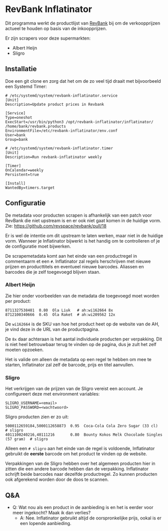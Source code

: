 RevBank Inflatinator
====================

Dit programma werkt de productlijst van [RevBank](https://github.com/revspace/revbank/) bij om de
verkoopprijzen actueel te houden op basis van de inkoopprijzen.

Er zijn scrapers voor deze supermarkten:

* Albert Heijn
* Sligro


## Installatie
Doe een git clone en zorg dat het om de zo veel tijd draait met bijvoorbeeld een Systemd Timer:
```
# /etc/systemd/system/revbank-inflatinator.service
[Unit]
Description=Update product prices in Revbank

[Service]
Type=oneshot
ExecStart=/usr/bin/python3 /opt/revbank-inflatinator/inflatinator/ /home/bank/revbank.products
EnvironmentFile=/etc/revbank-inflatinator/env.conf
User=bank
Group=bank
```

```
# /etc/systemd/system/revbank-inflatinator.timer
[Unit]
Description=Run revbank-inflatinator weekly

[Timer]
OnCalendar=weekly
Persistent=true

[Install]
WantedBy=timers.target
```

## Configuratie
De metadata voor producten scrapen is afhankelijk van een patch voor RevBank die niet upstream is en
er ook niet gaat komen in de huidige vorm.
Zie: https://github.com/revspace/revbank/pull/18

Er is wel de intentie om dit upstream te laten werken, maar niet in de huidige vorm. Wanneer je
Inflatinator bijwerkt is het handig om te controlleren of je de configuratie moet bijwerken.

De scrapemetadata komt aan het einde van een productregel in commentaarm et een `#`. Inflatinator
zal regels herschrijven met nieuwe prijzen en producttitels en eventueel nieuwe barcodes. Aliassen
en barcodes die je zelf toegevoegd blijven staan.

### Albert Heijn
Zie hier onder voorbeelden van de metadata die toegevoegd moet worden per product:

```
8711327538481  0.80  Ola Liuk   # ah:wi162664 8x
8712100340666  0.45  Ola Raket  # ah:wi209562 12x
```

De `wi162664` is de SKU van hoe het product heet op de website van de AH, je vind deze in de URL
van de productpagina.

De `8x` daar achteraan is het aantal individuele producten per verpakking. Dit is niet heel
betrouwbaar terug te vinden op de pagina, dus je zult het zelf moeten opzoeken.

Het is valide om alleen de metadata op een regel te hebben om mee te starten, Inflatinator zal zelf
de barcode, prijs en titel aanvullen.


### Sligro
Het verkrijgen van de prijzen van de Sligro vereist een account. Je configureert deze met
environment variables:
```
SLIGRO_USERNAME=<email>
SLIGRO_PASSWORD=<wachtwoord>
```

Sligro producten zien er zo uit:
```
5000112659184,5000112658873  0.95  Coca-Cola Cola Zero Sugar (33 cl)              # sligro
4011100240216,40111216       0.80  Bounty Kokos Melk Chocolade Singles (57 gram)  # sligro
```

Alleen een `# sligro` aan het einde van de regel is voldoende, Inflatinator gebruikt de **eerste**
barcode om het product te vinden op de website.

Verpakkingen van de Sligro hebben over het algemeen producten hier in zitten die een andere 
barcode hebben dan de verpakking. Inflatinator schrijft beide barcodes naar dezelfde productregel.
Zo kunnen producten ook afgerekend worden door de doos te scannen.


## Q&A

* Q: Wat nou als een product in de aanbieding is en het is eerder voor meer ingekocht? Maak ik dan
verlies?
  * A: Nee. Inflatinator gebruikt altijd de oorspronkelijke prijs, ookal is er een lopende aanbieding.
